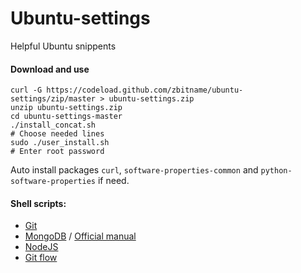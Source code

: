 # Ubuntu-settings
Helpful Ubuntu snippents

#### Download and use
```shell
curl -G https://codeload.github.com/zbitname/ubuntu-settings/zip/master > ubuntu-settings.zip
unzip ubuntu-settings.zip
cd ubuntu-settings-master
./install_concat.sh
# Choose needed lines
sudo ./user_install.sh
# Enter root password
```

Auto install packages `curl`, `software-properties-common` and `python-software-properties` if need.

#### Shell scripts:
- [Git](/install/git.sh)
- [MongoDB](/install/mongodb.sh) / [Official manual](http://docs.mongodb.org/manual/tutorial/install-mongodb-on-ubuntu/)
- [NodeJS](/install/nodejs.sh)
- [Git flow](/install/git-flow.sh)
